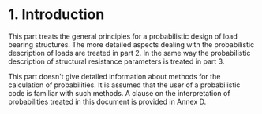 # 1. Introduction

This part treats the general principles for a probabilistic design of load bearing structures. The more detailed aspects dealing with the probabilistic description of loads are treated in part 2. In the same way the probabilistic description of structural resistance parameters is treated in part 3.  

This part doesn't give detailed information about methods for the calculation of probabilities. It is assumed that the user of a probabilistic code is familiar with such methods. A clause on the interpretation of probabilities treated in this document is provided in Annex D.
